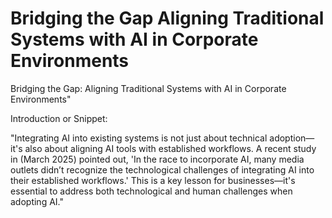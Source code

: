 # Bridging the Gap Aligning Traditional Systems with AI in Corporate Environments

Bridging the Gap: Aligning Traditional Systems with AI in Corporate Environments"

Introduction or Snippet:

"Integrating AI into existing systems is not just about technical adoption—it's also about aligning AI tools with established workflows. A recent study in  (March 2025) pointed out, 'In the race to incorporate AI, many media outlets didn’t recognize the technological challenges of integrating AI into their established workflows.' This is a key lesson for businesses—it's essential to address both technological and human challenges when adopting AI."